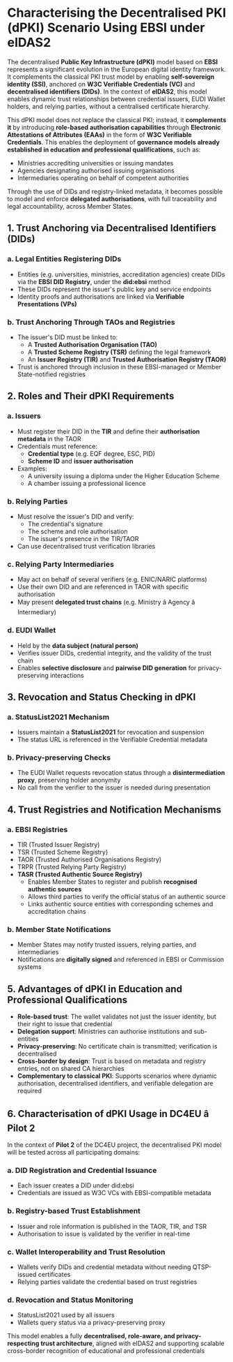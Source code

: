 # Characterising the Decentralised PKI (dPKI) Scenario Using EBSI under eIDAS2

The decentralised **Public Key Infrastructure (dPKI)** model based on **EBSI** represents a significant evolution in the European digital identity framework. It complements the classical PKI trust model by enabling **self-sovereign identity (SSI)**, anchored on **W3C Verifiable Credentials (VC)** and **decentralised identifiers (DIDs)**. In the context of **eIDAS2**, this model enables dynamic trust relationships between credential issuers, EUDI Wallet holders, and relying parties, without a centralised certificate hierarchy.

This dPKI model does not replace the classical PKI; instead, it **complements it** by introducing **role-based authorisation capabilities** through **Electronic Attestations of Attributes (EAAs)** in the form of **W3C Verifiable Credentials**. This enables the deployment of **governance models already established in education and professional qualifications**, such as:
- Ministries accrediting universities or issuing mandates
- Agencies designating authorised issuing organisations
- Intermediaries operating on behalf of competent authorities

Through the use of DIDs and registry-linked metadata, it becomes possible to model and enforce **delegated authorisations**, with full traceability and legal accountability, across Member States.

## 1. Trust Anchoring via Decentralised Identifiers (DIDs)

### a. Legal Entities Registering DIDs
- Entities (e.g. universities, ministries, accreditation agencies) create DIDs via the **EBSI DID Registry**, under the **did:ebsi** method
- These DIDs represent the issuer's public key and service endpoints
- Identity proofs and authorisations are linked via **Verifiable Presentations (VPs)**

### b. Trust Anchoring Through TAOs and Registries
- The issuer's DID must be linked to:
  - A **Trusted Authorisation Organisation (TAO)**
  - A **Trusted Scheme Registry (TSR)** defining the legal framework
  - An **Issuer Registry (TIR)** and **Trusted Authorisation Registry (TAOR)**
- Trust is anchored through inclusion in these EBSI-managed or Member State-notified registries

## 2. Roles and Their dPKI Requirements

### a. Issuers
- Must register their DID in the **TIR** and define their **authorisation metadata** in the TAOR
- Credentials must reference:
  - **Credential type** (e.g. EQF degree, ESC, PID)
  - **Scheme ID** and **issuer authorisation**
- Examples:
  - A university issuing a diploma under the Higher Education Scheme
  - A chamber issuing a professional licence

### b. Relying Parties
- Must resolve the issuer's DID and verify:
  - The credential's signature
  - The scheme and role authorisation
  - The issuer's presence in the TIR/TAOR
- Can use decentralised trust verification libraries

### c. Relying Party Intermediaries
- May act on behalf of several verifiers (e.g. ENIC/NARIC platforms)
- Use their own DID and are referenced in TAOR with specific authorisation
- May present **delegated trust chains** (e.g. Ministry â Agency â Intermediary)

### d. EUDI Wallet
- Held by the **data subject (natural person)**
- Verifies issuer DIDs, credential integrity, and the validity of the trust chain
- Enables **selective disclosure** and **pairwise DID generation** for privacy-preserving interactions

## 3. Revocation and Status Checking in dPKI

### a. StatusList2021 Mechanism
- Issuers maintain a **StatusList2021** for revocation and suspension
- The status URL is referenced in the Verifiable Credential metadata

### b. Privacy-preserving Checks
- The EUDI Wallet requests revocation status through a **disintermediation proxy**, preserving holder anonymity
- No call from the verifier to the issuer is needed during presentation

## 4. Trust Registries and Notification Mechanisms

### a. EBSI Registries
- TIR (Trusted Issuer Registry)
- TSR (Trusted Scheme Registry)
- TAOR (Trusted Authorised Organisations Registry)
- TRPR (Trusted Relying Party Registry)
- **TASR (Trusted Authentic Source Registry)**
  - Enables Member States to register and publish **recognised authentic sources**
  - Allows third parties to verify the official status of an authentic source
  - Links authentic source entities with corresponding schemes and accreditation chains

### b. Member State Notifications
- Member States may notify trusted issuers, relying parties, and intermediaries
- Notifications are **digitally signed** and referenced in EBSI or Commission systems

## 5. Advantages of dPKI in Education and Professional Qualifications

- **Role-based trust**: The wallet validates not just the issuer identity, but their right to issue that credential
- **Delegation support**: Ministries can authorise institutions and sub-entities
- **Privacy-preserving**: No certificate chain is transmitted; verification is decentralised
- **Cross-border by design**: Trust is based on metadata and registry entries, not on shared CA hierarchies
- **Complementary to classical PKI**: Supports scenarios where dynamic authorisation, decentralised identifiers, and verifiable delegation are required

## 6. Characterisation of dPKI Usage in DC4EU â Pilot 2

In the context of **Pilot 2** of the DC4EU project, the decentralised PKI model will be tested across all participating domains:

### a. DID Registration and Credential Issuance
- Each issuer creates a DID under did:ebsi
- Credentials are issued as W3C VCs with EBSI-compatible metadata

### b. Registry-based Trust Establishment
- Issuer and role information is published in the TAOR, TIR, and TSR
- Authorisation to issue is validated by the verifier in real-time

### c. Wallet Interoperability and Trust Resolution
- Wallets verify DIDs and credential metadata without needing QTSP-issued certificates
- Relying parties validate the credential based on trust registries

### d. Revocation and Status Monitoring
- StatusList2021 used by all issuers
- Wallets query status via a privacy-preserving proxy

This model enables a fully **decentralised, role-aware, and privacy-respecting trust architecture**, aligned with eIDAS2 and supporting scalable cross-border recognition of educational and professional credentials
